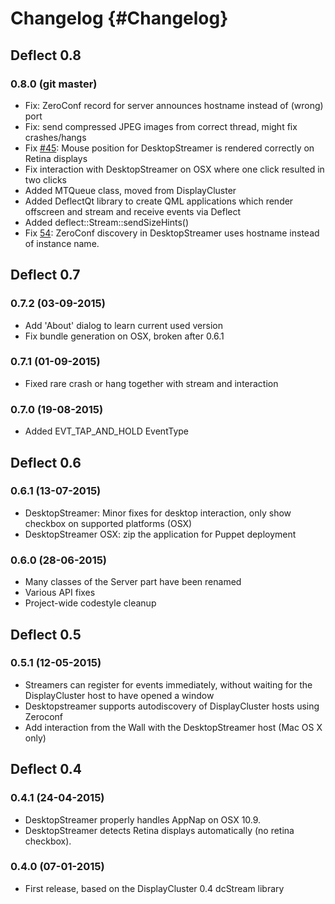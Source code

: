 Changelog {#Changelog}
============

## Deflect 0.8

### 0.8.0 (git master)
* Fix: ZeroConf record for server announces hostname instead of (wrong) port
* Fix: send compressed JPEG images from correct thread, might fix crashes/hangs
* Fix [#45](https://github.com/BlueBrain/Deflect/issues/45): Mouse position for
  DesktopStreamer is rendered correctly on Retina displays
* Fix interaction with DesktopStreamer on OSX where one click resulted in two
  clicks
* Added MTQueue class, moved from DisplayCluster
* Added DeflectQt library to create QML applications which render offscreen and
  stream and receive events via Deflect
* Added deflect::Stream::sendSizeHints()
* Fix [54](https://github.com/BlueBrain/Deflect/issues/54): ZeroConf discovery
  in DesktopStreamer uses hostname instead of instance name. 

## Deflect 0.7

### 0.7.2 (03-09-2015)
* Add 'About' dialog to learn current used version
* Fix bundle generation on OSX, broken after 0.6.1

### 0.7.1 (01-09-2015)
* Fixed rare crash or hang together with stream and interaction

### 0.7.0 (19-08-2015)
* Added EVT_TAP_AND_HOLD EventType

## Deflect 0.6

### 0.6.1 (13-07-2015)
* DesktopStreamer: Minor fixes for desktop interaction, only show checkbox on
  supported platforms (OSX)
* DesktopStreamer OSX: zip the application for Puppet deployment

### 0.6.0 (28-06-2015)
* Many classes of the Server part have been renamed
* Various API fixes
* Project-wide codestyle cleanup

## Deflect 0.5

### 0.5.1 (12-05-2015)
* Streamers can register for events immediately, without waiting for the
  DisplayCluster host to have opened a window
* Desktopstreamer supports autodiscovery of DisplayCluster hosts using Zeroconf
* Add interaction from the Wall with the DesktopStreamer host (Mac OS X
  only)

## Deflect 0.4

### 0.4.1 (24-04-2015)
* DesktopStreamer properly handles AppNap on OSX 10.9.
* DesktopStreamer detects Retina displays automatically (no retina checkbox).

### 0.4.0 (07-01-2015)
* First release, based on the DisplayCluster 0.4 dcStream library
